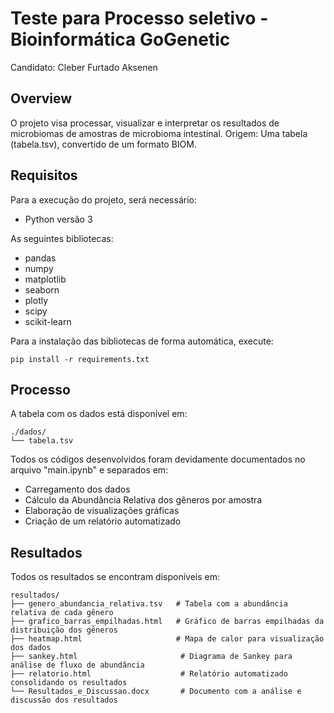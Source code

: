 # Teste para Processo seletivo - Bioinformática GoGenetic
Candidato: Cleber Furtado Aksenen

## Overview
O projeto visa processar, visualizar e interpretar os resultados de microbiomas de amostras de microbioma intestinal.
Origem: Uma tabela (tabela.tsv), convertido de um formato BIOM.

## Requisitos
Para a execução do projeto, será necessário:
- Python versão 3

As seguintes bibliotecas:
- pandas
- numpy
- matplotlib
- seaborn
- plotly
- scipy
- scikit-learn

Para a instalação das bibliotecas de forma automática, execute:
```
pip install -r requirements.txt
```

## Processo
A tabela com os dados está disponível em:

```
./dados/
└── tabela.tsv
```

Todos os códigos desenvolvidos foram devidamente documentados no arquivo "main.ipynb" e separados em:
- Carregamento dos dados
- Cálculo da Abundância Relativa dos gêneros por amostra
- Elaboração de visualizações gráficas
- Criação de um relatório automatizado

## Resultados
Todos os resultados se encontram disponíveis em:

```
resultados/
├── genero_abundancia_relativa.tsv   # Tabela com a abundância relativa de cada gênero
├── grafico_barras_empilhadas.html   # Gráfico de barras empilhadas da distribuição dos gêneros
├── heatmap.html                     # Mapa de calor para visualização dos dados
├── sankey.html                       # Diagrama de Sankey para análise de fluxo de abundância
├── relatorio.html                    # Relatório automatizado consolidando os resultados
└── Resultados_e_Discussao.docx       # Documento com a análise e discussão dos resultados
```
